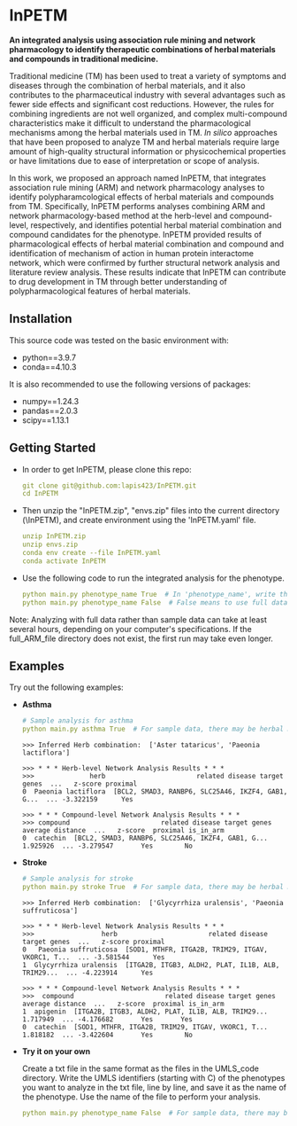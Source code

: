 # InPETM

**An integrated analysis using association rule mining and network pharmacology to identify therapeutic combinations of herbal materials and compounds in traditional medicine.**

Traditional medicine (TM) has been used to treat a variety of symptoms and diseases through the combination of herbal materials, and it also contributes to the pharmaceutical industry with several advantages such as fewer side effects and significant cost reductions. However, the rules for combining ingredients are not well organized, and complex multi-compound characteristics make it difficult to understand the pharmacological mechanisms among the herbal materials used in TM. *In silico* approaches that have been proposed to analyze TM and herbal materials require large amount of high-quality structural information or physicochemical properties or have limitations due to ease of interpretation or scope of analysis.

In this work, we proposed an approach named InPETM, that integrates association rule mining (ARM) and network pharmacology analyses to identify polypharamcological effects of herbal materials and compounds from TM. Specifically, InPETM performs analyses combining ARM and network pharmacology-based method at the herb-level and compound-level, respectively, and identifies potential herbal material combination and compound candidates for the phenotype. InPETM provided results of pharmacological effects of herbal material combination and compound and identification of mechanism of action in human protein interactome network, which were confirmed by further structural network analysis and literature review analysis. These results indicate that InPETM can contribute to drug development in TM through better understanding of polypharmacological features of herbal materials. 

## Installation

This source code was tested on the basic environment with:
* python==3.9.7
* conda==4.10.3

It is also recommended to use the following versions of packages:
* numpy==1.24.3
* pandas==2.0.3
* scipy==1.13.1

## Getting Started
* In order to get InPETM, please clone this repo:
  
  ```yaml
  git clone git@github.com:lapis423/InPETM.git
  cd InPETM
  ```


* Then unzip the "InPETM.zip", "envs.zip" files into the current directory (\InPETM), and create environment using the 'InPETM.yaml' file.
  
  ```yaml
  unzip InPETM.zip
  unzip envs.zip
  conda env create --file InPETM.yaml
  conda activate InPETM
  ```


* Use the following code to run the integrated analysis for the phenotype. 
  
  ```yaml annotate
  python main.py phenotype_name True  # In 'phenotype_name', write the phenotype you want to analyze. (e.g., asthma, diabetes)
  python main.py phenotype_name False  # False means to use full data instead of sample data.
  ```
Note: Analyzing with full data rather than sample data can take at least several hours, depending on your computer's specifications. If the full_ARM_file directory does not exist, the first run may take even longer. 

## Examples
Try out the following examples:
* **Asthma**

  ```yaml annotate
  # Sample analysis for asthma
  python main.py asthma True  # For sample data, there may be herbal materials or compounds that do not yield results.
  ```
  
  ```
  >>> Inferred Herb combination:  ['Aster tataricus', 'Paeonia lactiflora']
  ```
  
  ```
  >>> * * * Herb-level Network Analysis Results * * *
  >>>              herb                       related disease target genes  ...   z-score proximal
  0  Paeonia lactiflora  [BCL2, SMAD3, RANBP6, SLC25A46, IKZF4, GAB1, G...  ... -3.322159      Yes
  ```

  ```
  >>> * * * Compound-level Network Analysis Results * * *
  >>> compound                       related disease target genes  average distance  ...   z-score  proximal is_in_arm
  0  catechin  [BCL2, SMAD3, RANBP6, SLC25A46, IKZF4, GAB1, G...          1.925926  ... -3.279547       Yes        No
  ```


* **Stroke**

  ```yaml annotate
  # Sample analysis for stroke
  python main.py stroke True  # For sample data, there may be herbal materials or compounds that do not yield results.
  ```
  
  ```
  >>> Inferred Herb combination:  ['Glycyrrhiza uralensis', 'Paeonia suffruticosa']
  ```
  
  ```
  >>> * * * Herb-level Network Analysis Results * * *
  >>>                 herb                       related disease target genes  ...   z-score proximal
  0   Paeonia suffruticosa  [SOD1, MTHFR, ITGA2B, TRIM29, ITGAV, VKORC1, T...  ... -3.581544      Yes
  1  Glycyrrhiza uralensis  [ITGA2B, ITGB3, ALDH2, PLAT, IL1B, ALB, TRIM29...  ... -4.223914      Yes
  ```

  ```
  >>> * * * Compound-level Network Analysis Results * * *
  >>>  compound                       related disease target genes  average distance  ...   z-score  proximal is_in_arm
  1  apigenin  [ITGA2B, ITGB3, ALDH2, PLAT, IL1B, ALB, TRIM29...          1.717949  ... -4.176682       Yes       Yes
  0  catechin  [SOD1, MTHFR, ITGA2B, TRIM29, ITGAV, VKORC1, T...          1.818182  ... -3.422604       Yes        No
  ```


* **Try it on your own**

  Create a txt file in the same format as the files in the UMLS_code directory. Write the UMLS identifiers (starting with C) of the phenotypes you want to analyze in the txt file, line by line, and save it as the name of the phenotype. Use the name of the file to perform your analysis.

  ```yaml annotate
  python main.py phenotype_name False  # For sample data, there may be herbal materials or compounds that do not yield results.
  ```
